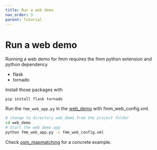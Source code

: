 ```yaml
---
title: Run a web demo
nav_order: 3
parent: Tutorial
---
```


# Run a web demo

Running a web demo for fmm requires the fmm python extension and python dependency

- flask
- tornado

Install those packages with
```
pip install flask tornado
```

Run the `fmm_web_app.py` in the [web_demo](https://github.com/cyang-kth/fmm/tree/master/web_demo) with fmm_web_config.xml.

```bash
# change to directory web_demo from the project folder
cd web_demo
# Start the web demo app
python fmm_web_app.py -c fmm_web_config.xml
```

Check [osm_mapmatching](https://github.com/cyang-kth/osm_mapmatching) for a concrete example.
